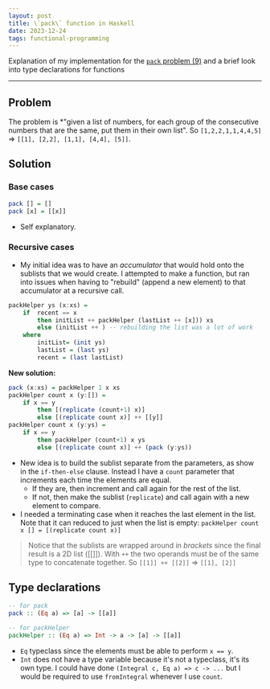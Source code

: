 ```yaml
---
layout: post
title: \`pack\` function in Haskell
date: 2023-12-24
tags: functional-programming
---
```


Explanation of my implementation for the [`pack` problem (9)](https://wiki.haskell.org/99_questions/1_to_10) and a brief look into type declarations for functions

---

## Problem

The problem is *"given a list of numbers, for each group of the consecutive numbers that are the same, put them in their own list". So `[1,2,2,1,1,4,4,5]` => `[[1], [2,2], [1,1], [4,4], [5]]`.

## Solution

### Base cases

```haskell
pack [] = []
pack [x] = [[x]]
```
- Self explanatory.

### Recursive cases

- My initial idea was to have an *accumulator* that would hold onto the sublists that we would create. I attempted to make a function, but ran into issues when having to "rebuild" (append a new element) to that accumulator at a recursive call.
```haskell
packHelper ys (x:xs) = 
    if  recent == x
        then initList ++ packHelper (lastList ++ [x])) xs
        else (initList ++ ) -- rebuilding the list was a lot of work
    where 
        initList= (init ys)
        lastList = (last ys)
        recent = (last lastList)
```

**New solution:**

```haskell
pack (x:xs) = packHelper 1 x xs
packHelper count x (y:[]) =
    if x == y
        then [(replicate (count+1) x)]
        else [(replicate count x)] ++ [[y]]
packHelper count x (y:ys) =
    if x == y
        then packHelper (count+1) x ys
        else [(replicate count x)] ++ (pack (y:ys))
```

- New idea is to build the sublist separate from the parameters, as show in the `if-then-else` clause. Instead I have a `count` parameter that increments each time the elements are equal.
    - If they are, then increment and call again for the rest of the list.
    - If not, then make the sublist (`replicate`) and call again with a new element to compare.
- I needed a terminating case when it reaches the last element in the list. Note that it can reduced to just when the list is empty: `packHelper count x [] = [(replicate count x)]`

> Notice that the sublists are wrapped around in *brackets* since the final result is a 2D list ([[]]). With `++` the two operands must be of the same type to concatenate together. So `[[1]] ++ [[2]]` => `[[1], [2]]`

## Type declarations

```haskell
-- for pack
pack :: (Eq a) => [a] -> [[a]]

-- for packHelper
packHelper :: (Eq a) => Int -> a -> [a] -> [[a]]
```

- `Eq` typeclass since the elements must be able to perform `x == y`.
- `Int` does not have a type variable because it's not a typeclass, it's its own type. I could have done `(Integral c, Eq a) => c -> ...` but I would be required to use `fromIntegral` whenever I use `count`.

